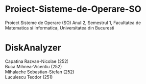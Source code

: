 # Proiect-Sisteme-de-Operare-SO
Proiect Sisteme de Operare (SO) Anul 2, Semestrul 1, Facultatea de Matematica si Informatica, Universitatea din Bucuresti

# DiskAnalyzer

Capatina Razvan-Nicolae ($252$) <br/> 
Buca Mihnea-Vicentiu ($252$) <br/>
Mihalache Sebastian-Stefan ($252$) <br/>
Luculescu Teodor ($251$)

